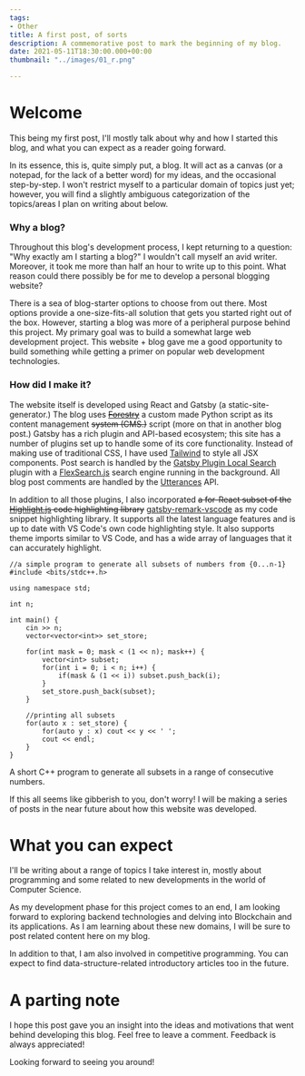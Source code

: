 ```yaml
---
tags:
- Other
title: A first post, of sorts
description: A commemorative post to mark the beginning of my blog.
date: 2021-05-11T18:30:00.000+00:00
thumbnail: "../images/01_r.png"

---
```

# Welcome

This being my first post, I'll mostly talk about why and how I started this blog, and what you can expect as a reader going forward.

In its essence, this is, quite simply put, a blog. It will act as a canvas (or a notepad, for the lack of a better word) for my ideas, and the occasional step-by-step. I won't restrict myself to a particular domain of topics just yet; however, you will find a slightly ambiguous categorization of the topics/areas I plan on writing about below.

### Why a blog?

Throughout this blog's development process, I kept returning to a question: "Why exactly am I starting a blog?" I wouldn't call myself an avid writer. Moreover, it took me more than half an hour to write up to this point. What reason could there possibly be for me to develop a personal blogging website?

There is a sea of blog-starter options to choose from out there. Most options provide a one-size-fits-all solution that gets you started right out of the box. However, starting a blog was more of a peripheral purpose behind this project. My primary goal was to build a somewhat large web development project. This website + blog gave me a good opportunity to build something while getting a primer on popular web development technologies.

### How did I make it?

The website itself is developed using React and Gatsby (a static-site-generator.) The blog uses ~~[Forestry](https://forestry.io "Forestry")~~ a custom made Python script as its content management ~~system (CMS.)~~ script (more on that in another blog post.) Gatsby has a rich plugin and API-based ecosystem; this site has a number of plugins set up to handle some of its core functionality. Instead of making use of traditional CSS, I have used [Tailwind](tailwindcss.com "Tailwind") to style all JSX components. Post search is handled by the [Gatsby Plugin Local Search](https://www.google.com/url?sa=t&rct=j&q=&esrc=s&source=web&cd=&cad=rja&uact=8&ved=2ahUKEwi_xprNgMTwAhXf7XMBHe78AmEQFjAAegQIFhAD&url=https%3A%2F%2Fwww.gatsbyjs.com%2Fplugins%2Fgatsby-plugin-local-search%2F&usg=AOvVaw3wp3IQSzJKGyk0rPo1Esib "Gatsby Plugin Local Search") plugin with a [FlexSearch.js](https://github.com/nextapps-de/flexsearch "FlexSearch.js") search engine running in the background. All blog post comments are handled by the [Utterances](utteranc.es "Utterances") API.

In addition to all those plugins, I also incorporated ~~a for-React subset of the [Highlight.js](https://www.npmjs.com/package//react-highlight "Highlight.js") code highlighting library~~ [gatsby-remark-vscode](https://www.gatsbyjs.com/plugins/gatsby-remark-vscode/) as my code snippet highlighting library. It supports all the latest language features and is up to date with VS Code's own code highlighting style. It also supports theme imports similar to VS Code, and has a wide array of languages that it can accurately highlight.

```c++:title=CPP
//a simple program to generate all subsets of numbers from {0...n-1}
#include <bits/stdc++.h>

using namespace std;

int n;

int main() {
	cin >> n;
    vector<vector<int>> set_store;
    
    for(int mask = 0; mask < (1 << n); mask++) {
    	vector<int> subset;
        for(int i = 0; i < n; i++) {
        	if(mask & (1 << i)) subset.push_back(i);
        }
        set_store.push_back(subset);
    }
    
    //printing all subsets
    for(auto x : set_store) {
    	for(auto y : x) cout << y << ' ';
        cout << endl;
    }
}
```

A short C++ program to generate all subsets in a range of consecutive numbers.

If this all seems like gibberish to you, don't worry! I will be making a series of posts in the near future about how this website was developed.

# What you can expect

I'll be writing about a range of topics I take interest in, mostly about programming and some related to new developments in the world of Computer Science.

As my development phase for this project comes to an end, I am looking forward to exploring backend technologies and delving into Blockchain and its applications. As I am learning about these new domains, I will be sure to post related content here on my blog.

In addition to that, I am also involved in competitive programming. You can expect to find data-structure-related introductory articles too in the future.

# A parting note

I hope this post gave you an insight into the ideas and motivations that went behind developing this blog. Feel free to leave a comment. Feedback is always appreciated!

Looking forward to seeing you around!